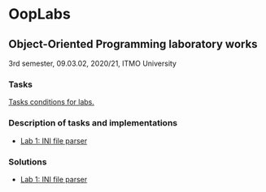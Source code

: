 # OopLabs
## Object-Oriented Programming laboratory works
3rd semester, 09.03.02, 2020/21, ITMO University


### Tasks
[Tasks conditions for labs.](https://www.notion.so/c67f6f2a1c684c45a4d23b1fee57ac1b)

### Description of tasks and implementations
* [Lab 1: INI file parser](https://github.com/annchous/OopLabs/blob/master/Tasks/IniParserLab1.md)

### Solutions
* [Lab 1: INI file parser](https://github.com/annchous/OopLabs/tree/master/OopLabs/IniParser)
